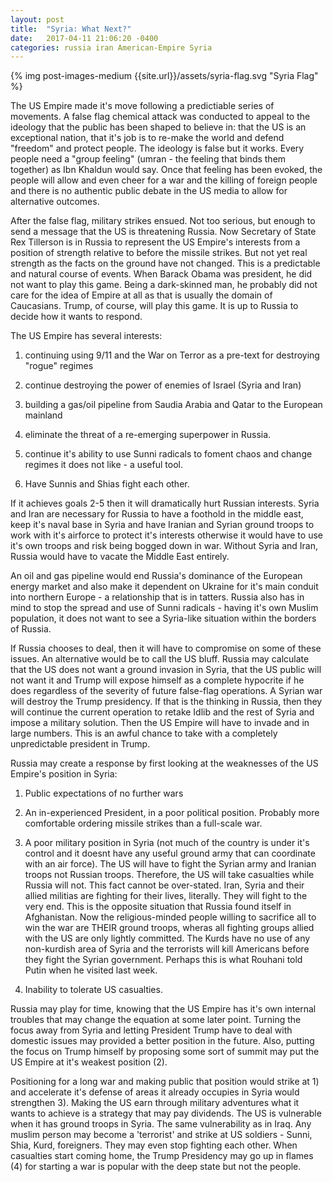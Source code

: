 ```yaml
---
layout: post
title:  "Syria: What Next?"
date:   2017-04-11 21:06:20 -0400
categories: russia iran American-Empire Syria
---
```



{% img post-images-medium {{site.url}}/assets/syria-flag.svg "Syria Flag" %}


The US Empire made it's move following a predictiable series of movements. A false flag chemical attack was conducted to appeal to the ideology that the public has been shaped to believe in: that the US is an exceptional nation, that it's job is to re-make the world and defend "freedom" and protect people. The ideology is false but it works.  Every people need a "group feeling" (umran - the feeling that binds them together) as Ibn Khaldun would say.  Once that feeling has been evoked, the people will allow and even cheer for a war and the killing of foreign people and there is no authentic public debate in the US media to allow for alternative outcomes.  

<!--excerpt-->

After the false flag, military strikes ensued.  Not too serious, but enough to send a message that the US is threatening Russia. Now Secretary of State Rex Tillerson is in Russia to represent the US Empire's interests from a position of strength relative to before the missile strikes. But not yet real strength as the facts on the ground have not changed.  This is a predictable and natural course of events. When Barack Obama was president, he did not want to play this game. Being a dark-skinned man, he probably did not care for the idea of Empire at all as that is usually the domain of Caucasians. Trump, of course, will play this game. It is up to Russia to decide how it wants to respond.  

The US Empire has several interests: 

1) continuing using 9/11 and the War on Terror as a pre-text for destroying "rogue" regimes

2) continue destroying the power of enemies of Israel (Syria and Iran) 

3) building a gas/oil pipeline from Saudia Arabia and Qatar to the European mainland 

4) eliminate the threat of a re-emerging superpower in Russia. 

5) continue it's ability to use Sunni radicals to foment chaos and change regimes it does not like - a useful tool. 

6) Have Sunnis and Shias fight each other.

If it achieves goals 2-5 then it will dramatically hurt Russian interests. Syria and Iran are necessary for Russia to have a foothold in the middle east, keep it's naval base in Syria and have Iranian and Syrian ground troops to work with it's airforce to protect it's interests otherwise it would have to use it's own troops and risk being bogged down in war. Without Syria and Iran, Russia would have to vacate the Middle East entirely. 

An oil and gas pipeline would end Russia's dominance of the European energy market and also make it dependent on Ukraine for it's main conduit into northern Europe - a relationship that is in tatters.  Russia also has in mind to stop the spread and use of Sunni radicals - having it's own Muslim population, it does not want to see a Syria-like situation within the borders of Russia. 

If Russia chooses to deal, then it will have to compromise on some of these issues.  An alternative would be to call the US bluff.  Russia may calculate that the US does not want a ground invasion in Syria, that the US public will not want it and Trump will expose himself as a complete hypocrite if he does regardless of the severity of future false-flag operations. A Syrian war will destroy the Trump presidency.  If that is the thinking in Russia, then they will continue the current operation to retake Idlib and the rest of Syria and impose a military solution.  Then the US Empire will have to invade and in large numbers.  This is an awful chance to take with a completely unpredictable president in Trump.  

Russia may create a response by first looking at the weaknesses of the US Empire's position in Syria:

1) Public expectations of no further wars

2) An in-experienced President, in a poor political position. Probably more comfortable ordering missile strikes than a full-scale war. 

3) A poor military position in Syria (not much of the country is under it's control and it doesnt have any useful ground army that can coordinate with an air force).  The US will have to fight the Syrian army and Iranian troops not Russian troops.  Therefore, the US will take casualties while Russia will not.  This fact cannot be over-stated.  Iran, Syria and their allied militias are fighting for their lives, literally.  They will fight to the very end.  This is the opposite situation that Russia found itself in Afghanistan.  Now the religious-minded people willing to sacrifice all to win the war are THEIR ground troops, wheras all fighting groups allied with the US are only lightly committed. The Kurds have no use of any non-kurdish area of Syria and the terrorists will kill Americans before they fight the Syrian government. Perhaps this is what Rouhani told Putin when he visited last week.  

4) Inability to tolerate US casualties.

Russia may play for time, knowing that the US Empire has it's own internal troubles that may change the equation at some later point.  Turning the focus away from Syria and letting President Trump have to deal with domestic issues may provided a better position in the future. Also, putting the focus on Trump himself by proposing some sort of summit may put the US Empire at it's weakest position (2). 

Positioning for a long war and making public that position would strike at 1) and accelerate it's defense of areas it already occupies in Syria would strengthen 3).  Making the US earn through military adventures what it wants to achieve is a strategy that may pay dividends.  The US is vulnerable when it has ground troops in Syria. The same vulnerability as in Iraq.  Any muslim person may become a 'terrorist' and strike at US soldiers - Sunni, Shia, Kurd, foreigners.  They may even stop fighting each other. When casualties start coming home, the Trump Presidency may go up in flames (4) for starting a war is popular with the deep state but not the people.  




